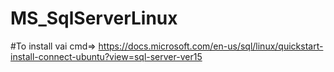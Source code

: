 # MS_SqlServerLinux

#To install vai cmd=> https://docs.microsoft.com/en-us/sql/linux/quickstart-install-connect-ubuntu?view=sql-server-ver15
